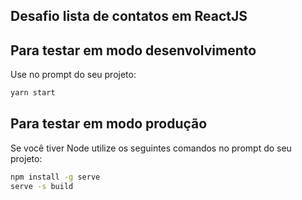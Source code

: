 ## Desafio lista de contatos em ReactJS

## Para testar em modo desenvolvimento

Use no prompt do seu projeto:
```bash
yarn start
```

## Para testar em modo produção

Se você tiver Node utilize os seguintes comandos no prompt do seu projeto:
```bash
npm install -g serve
serve -s build
```